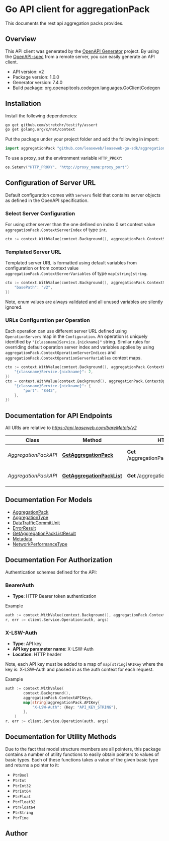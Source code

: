 # Go API client for aggregationPack

This documents the rest api aggregation packs provides.

## Overview
This API client was generated by the [OpenAPI Generator](https://openapi-generator.tech) project.  By using the [OpenAPI-spec](https://www.openapis.org/) from a remote server, you can easily generate an API client.

- API version: v2
- Package version: 1.0.0
- Generator version: 7.4.0
- Build package: org.openapitools.codegen.languages.GoClientCodegen

## Installation

Install the following dependencies:

```sh
go get github.com/stretchr/testify/assert
go get golang.org/x/net/context
```

Put the package under your project folder and add the following in import:

```go
import aggregationPack "github.com/leaseweb/leaseweb-go-sdk/aggregationPack"
```

To use a proxy, set the environment variable `HTTP_PROXY`:

```go
os.Setenv("HTTP_PROXY", "http://proxy_name:proxy_port")
```

## Configuration of Server URL

Default configuration comes with `Servers` field that contains server objects as defined in the OpenAPI specification.

### Select Server Configuration

For using other server than the one defined on index 0 set context value `aggregationPack.ContextServerIndex` of type `int`.

```go
ctx := context.WithValue(context.Background(), aggregationPack.ContextServerIndex, 1)
```

### Templated Server URL

Templated server URL is formatted using default variables from configuration or from context value `aggregationPack.ContextServerVariables` of type `map[string]string`.

```go
ctx := context.WithValue(context.Background(), aggregationPack.ContextServerVariables, map[string]string{
	"basePath": "v2",
})
```

Note, enum values are always validated and all unused variables are silently ignored.

### URLs Configuration per Operation

Each operation can use different server URL defined using `OperationServers` map in the `Configuration`.
An operation is uniquely identified by `"{classname}Service.{nickname}"` string.
Similar rules for overriding default operation server index and variables applies by using `aggregationPack.ContextOperationServerIndices` and `aggregationPack.ContextOperationServerVariables` context maps.

```go
ctx := context.WithValue(context.Background(), aggregationPack.ContextOperationServerIndices, map[string]int{
	"{classname}Service.{nickname}": 2,
})
ctx = context.WithValue(context.Background(), aggregationPack.ContextOperationServerVariables, map[string]map[string]string{
	"{classname}Service.{nickname}": {
		"port": "8443",
	},
})
```

## Documentation for API Endpoints

All URIs are relative to *https://api.leaseweb.com/bareMetals/v2*

Class | Method | HTTP request | Description
------------ | ------------- | ------------- | -------------
*AggregationPackAPI* | [**GetAggregationPack**](docs/AggregationPackAPI.md#getaggregationpack) | **Get** /aggregationPacks/{aggregationPackId} | Get aggregation pack
*AggregationPackAPI* | [**GetAggregationPackList**](docs/AggregationPackAPI.md#getaggregationpacklist) | **Get** /aggregationPacks | List aggregation packs


## Documentation For Models

 - [AggregationPack](docs/AggregationPack.md)
 - [AggregationType](docs/AggregationType.md)
 - [DataTrafficCommitUnit](docs/DataTrafficCommitUnit.md)
 - [ErrorResult](docs/ErrorResult.md)
 - [GetAggregationPackListResult](docs/GetAggregationPackListResult.md)
 - [Metadata](docs/Metadata.md)
 - [NetworkPerformanceType](docs/NetworkPerformanceType.md)


## Documentation For Authorization


Authentication schemes defined for the API:
### BearerAuth

- **Type**: HTTP Bearer token authentication

Example

```go
auth := context.WithValue(context.Background(), aggregationPack.ContextAccessToken, "BEARER_TOKEN_STRING")
r, err := client.Service.Operation(auth, args)
```

### X-LSW-Auth

- **Type**: API key
- **API key parameter name**: X-LSW-Auth
- **Location**: HTTP header

Note, each API key must be added to a map of `map[string]APIKey` where the key is: X-LSW-Auth and passed in as the auth context for each request.

Example

```go
auth := context.WithValue(
		context.Background(),
		aggregationPack.ContextAPIKeys,
		map[string]aggregationPack.APIKey{
			"X-LSW-Auth": {Key: "API_KEY_STRING"},
		},
	)
r, err := client.Service.Operation(auth, args)
```


## Documentation for Utility Methods

Due to the fact that model structure members are all pointers, this package contains
a number of utility functions to easily obtain pointers to values of basic types.
Each of these functions takes a value of the given basic type and returns a pointer to it:

* `PtrBool`
* `PtrInt`
* `PtrInt32`
* `PtrInt64`
* `PtrFloat`
* `PtrFloat32`
* `PtrFloat64`
* `PtrString`
* `PtrTime`

## Author



